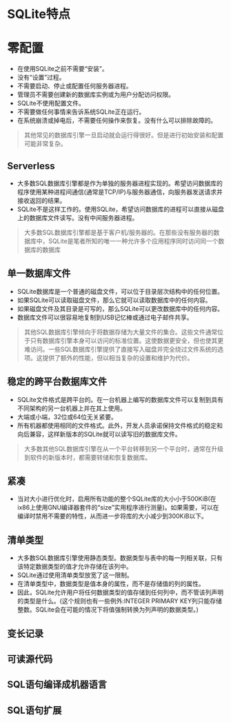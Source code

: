 # SQLite特点

# 零配置

- 在使用SQLite之前不需要“安装”。
- 没有“设置”过程。
- 不需要启动、停止或配置任何服务器进程。
- 管理员不需要创建新的数据库实例或为用户分配访问权限。
- SQLite不使用配置文件。
- 不需要做任何事情来告诉系统SQLite正在运行。
- 在系统崩溃或掉电后，不需要任何操作来恢复。没有什么可以排除故障的。

> 其他常见的数据库引擎一旦启动就会运行得很好。但是进行初始安装和配置可能非常复杂。

## Serverless

- 大多数SQL数据库引擎都是作为单独的服务器进程实现的。希望访问数据库的程序使用某种进程间通信(通常是TCP/IP)与服务器通信，向服务器发送请求并接收返回的结果。
- SQLite不是这样工作的。使用SQLite，希望访问数据库的进程可以直接从磁盘上的数据库文件读写。没有中间服务器进程。

> 大多数SQL数据库引擎都是基于客户机/服务器的。在那些没有服务器的数据库中，SQLite是笔者所知的唯一一种允许多个应用程序同时访问同一个数据库的数据库

## 单一数据库文件

- SQLite数据库是一个普通的磁盘文件，可以位于目录层次结构中的任何位置。
- 如果SQLite可以读取磁盘文件，那么它就可以读取数据库中的任何内容。
- 如果磁盘文件及其目录是可写的，那么SQLite可以更改数据库中的任何内容。
- 数据库文件可以很容易地复制到USB记忆棒或通过电子邮件共享。

> 其他SQL数据库引擎倾向于将数据存储为大量文件的集合。这些文件通常位于只有数据库引擎本身可以访问的标准位置。这使数据更安全，但也使其更难访问。一些SQL数据库引擎提供了直接写入磁盘并完全绕过文件系统的选项。这提供了额外的性能，但以相当复杂的设置和维护为代价。

## 稳定的跨平台数据库文件

- SQLite文件格式是跨平台的。在一台机器上编写的数据库文件可以复制到具有不同架构的另一台机器上并在其上使用。
- 大端或小端，32位或64位无关紧要。
- 所有机器都使用相同的文件格式。此外，开发人员承诺保持文件格式的稳定和向后兼容，这样新版本的SQLite就可以读写旧的数据库文件。

> 大多数其他SQL数据库引擎在从一个平台转移到另一个平台时，通常在升级到软件的新版本时，都需要转储和恢复数据库。

## 紧凑

- 当对大小进行优化时，启用所有功能的整个SQLite库的大小小于500KiB(在ix86上使用GNU编译器套件的“size”实用程序进行测量)。如果需要，可以在编译时禁用不需要的特性，从而进一步将库的大小减少到300KiB以下。

## 清单类型

- 大多数SQL数据库引擎使用静态类型。数据类型与表中的每一列相关联，只有该特定数据类型的值才允许存储在该列中。
- SQLite通过使用清单类型放宽了这一限制。
- 在清单类型中，数据类型是值本身的属性，而不是存储值的列的属性。
- 因此，SQLite允许用户将任何数据类型的值存储到任何列中，而不管该列声明的类型是什么。(这个规则也有一些例外:INTEGER PRIMARY KEY列只能存储整数。SQLite会在可能的情况下将值强制转换为列声明的数据类型。)

## 变长记录

## 可读源代码

## SQL语句编译成机器语言

## SQL语句扩展